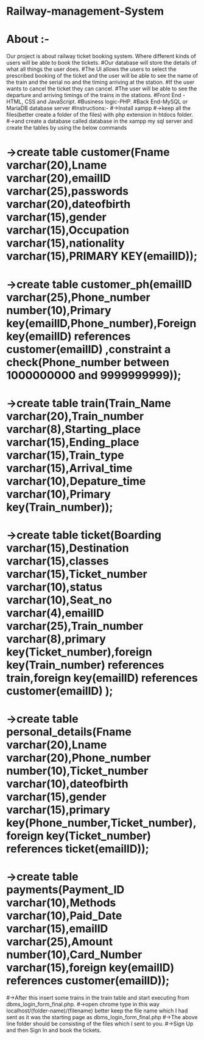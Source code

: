 # Railway-management-System
# About :-
Our project is about railway ticket booking system. Where different kinds of users will be able to book the tickets. 
#Our database will store the details of what all things the user does. 
#The UI allows the users to select the prescribed booking of the ticket and the user will be able to see the name of the train and the serial no and the timing arriving at the station. 
#If the user wants to cancel the ticket they can cancel. 
#The user will be able to see the departure and arriving timings of the trains in the stations.
#Front End - HTML, CSS and JavaScript.
#Business logic-PHP.
#Back End-MySQL or MariaDB database server
#Instructions:-
#->Install xampp
#->keep all the files(better create a folder of the files) with php extension in  htdocs folder.
#->and create a database called database in the xampp my sql server and create the tables by using the below commands
#	->create table customer(Fname varchar(20),Lname varchar(20),emailID varchar(25),passwords varchar(20),dateofbirth varchar(15),gender varchar(15),Occupation varchar(15),nationality varchar(15),PRIMARY KEY(emailID));
#	->create table customer_ph(emailID varchar(25),Phone_number number(10),Primary key(emailID,Phone_number),Foreign key(emailID) references customer(emailID) ,constraint a check(Phone_number between 1000000000 and 9999999999));
#	->create table train(Train_Name varchar(20),Train_number varchar(8),Starting_place varchar(15),Ending_place varchar(15),Train_type varchar(15),Arrival_time varchar(10),Depature_time varchar(10),Primary key(Train_number));
#	->create table ticket(Boarding varchar(15),Destination varchar(15),classes varchar(15),Ticket_number varchar(10),status varchar(10),Seat_no varchar(4),emailID varchar(25),Train_number varchar(8),primary key(Ticket_number),foreign key(Train_number) references train,foreign key(emailID) references customer(emailID) );
#	->create table personal_details(Fname varchar(20),Lname varchar(20),Phone_number number(10),Ticket_number varchar(10),dateofbirth varchar(15),gender varchar(15),primary key(Phone_number,Ticket_number),foreign key(Ticket_number) references ticket(emailID));
#	->create table payments(Payment_ID varchar(10),Methods varchar(10),Paid_Date varchar(15),emailID varchar(25),Amount number(10),Card_Number varchar(15),foreign key(emailID) references customer(emailID));
#->After this insert some trains in the train table and start executing from dbms_login_form_final.php.
#->open chrome type in this way localhost/(folder-name)/(filename) better keep the file name which I had sent as it was the starting page as dbms_login_form_final.php
#->The above line folder should be consisting of the files which I sent to you.
#->Sign Up and then Sign In and book the tickets.

